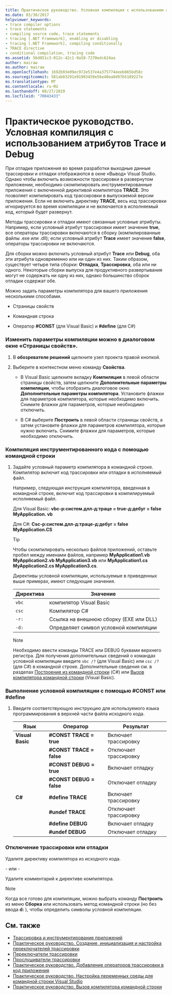 ```yaml
---
title: Практическое руководство. Условная компиляция с использованием атрибутов Trace и Debug
ms.date: 03/30/2017
helpviewer_keywords:
- trace compiler options
- trace statements
- compiling source code, trace statements
- tracing [.NET Framework], enabling or disabling
- tracing [.NET Framework], compiling conditionally
- TRACE directive
- conditional compilation, tracing code
ms.assetid: 56d051c3-012c-42c1-9a58-7270edc624aa
author: mairaw
ms.author: mairaw
ms.openlocfilehash: 1692b93e09ec972e537e4a375774eeeb865bd58c
ms.sourcegitcommit: 581ab03291e91983459e56e40ea8d97b5189227e
ms.translationtype: MT
ms.contentlocale: ru-RU
ms.lasthandoff: 08/27/2019
ms.locfileid: "70043433"
---
```

# <a name="how-to-compile-conditionally-with-trace-and-debug"></a>Практическое руководство. Условная компиляция с использованием атрибутов Trace и Debug
При отладке приложения во время разработки выходные данные трассировки и отладки отображаются в окне «Вывод» Visual Studio. Однако чтобы включить возможности трассировки в развернутом приложении, необходимо скомпилировать инструментированные приложения с включенной директивой компилятора **TRACE**. Это позволяет компилировать код трассировки в выпускаемой версии приложения. Если не включить директиву **TRACE**, весь код трассировки игнорируется во время компиляции и не включается в исполняемый код, который будет развернут.  
  
 Методы трассировки и отладки имеют связанные условные атрибуты. Например, если условный атрибут трассировки имеет значение **true**, все операторы трассировки включаются в сборку (компилированные файлы .exe или .dll); если условный атрибут **Trace** имеет значение **false**, операторы трассировки не включаются.  
  
 Для сборки можно включить условный атрибут **Trace** или **Debug**, оба эти атрибута одновременно или ни один из них. Таким образом, существует четыре типа сборки: **Отладка**, **Трассировка**, оба или ни одного. Некоторые сборки выпуска для продуктивного развертывания могут не содержать ни одну из них, однако большинство сборок отладки содержат обе.  
  
 Можно задать параметры компилятора для вашего приложения несколькими способами.  
  
- Страницы свойств  
  
- Командная строка  
  
- Оператор **#CONST** (для Visual Basic) и **#define** (для C#)  
  
### <a name="to-change-compile-settings-from-the-property-pages-dialog-box"></a>Изменить параметры компиляции можно в диалоговом окне «Страницы свойств».  
  
1. В **обозревателе решений** щелкните узел проекта правой кнопкой.  
  
2. Выберите в контекстном меню команду **Свойства**.  
  
    - В Visual Basic щелкните вкладку **Компиляция** в левой области страницы свойств, затем щелкните **Дополнительные параметры компиляции**, чтобы отобразить диалоговое окно **Дополнительные параметры компилятора**. Установите флажки для параметров компилятора, которые необходимо включить. Снимите флажки для параметров, которые необходимо отключить.  
  
    - В C# выберите **Построить** в левой области страницы свойств, а затем установите флажки для параметров компилятора, которые нужно включить. Снимите флажки для параметров, которые необходимо отключить.  
  
### <a name="to-compile-instrumented-code-using-the-command-line"></a>Компиляция инструментированного кода с помощью командной строки  
  
1. Задайте условный параметр компилятора в командной строке. Компилятор включит код трассировки или отладки в исполняемый файл.  
  
     Например, следующая инструкция компилятора, введенная в командной строке, включит код трассировки в компилируемый исполняемый файл.  
  
     Для Visual Basic: **vbc-р:систем.длл-д:траце = true-д:дебуг = false MyApplication. vb**  
  
     Для C#: **Csc-р:систем.длл-д:траце-д:дебуг = false MyApplication.CS**  
  
    > [!TIP]
    > Чтобы скомпилировать несколько файлов приложений, оставьте пробел между именами файлов, например **MyApplication1.vb MyApplication2.vb MyApplication3.vb** или **MyApplication1.cs MyApplication2.cs MyApplication3.cs**.  
  
     Директивы условной компиляции, используемые в приведенных выше примерах, имеют следующие значения.  
  
    |Директива|Значение|  
    |---------------|-------------|  
    |`vbc`|компилятор Visual Basic|  
    |`csc`|Компилятор C#|  
    |`-r:`|Ссылка на внешнюю сборку (EXE или DLL)|  
    |`-d:`|Определяет символ условной компиляции|  
  
    > [!NOTE]
    > Необходимо ввести команды TRACE или DEBUG буквами верхнего регистра. Для получения дополнительных сведений о командах условной компиляции введите `vbc /?` (для Visual Basic) или `csc /?` (для C#) в командной строке. Дополнительные сведения см. в разделах [Построение из командной строки](../../csharp/language-reference/compiler-options/how-to-set-environment-variables-for-the-visual-studio-command-line.md) (C#) или [Вызов компилятора командной строки](../../visual-basic/reference/command-line-compiler/how-to-invoke-the-command-line-compiler.md) (Visual Basic).  
  
### <a name="to-perform-conditional-compilation-using-const-or-define"></a>Выполнение условной компиляции с помощью #CONST или #define  
  
1. Введите соответствующую инструкцию для используемого языка программирования в верхней части файла исходного кода.  
  
    |Язык|Оператор|Результат|  
    |--------------|---------------|------------|  
    |**Visual Basic**|**#CONST TRACE = true**|Включает трассировку|  
    ||**#CONST TRACE = false**|Отключает трассировку|  
    ||**#CONST DEBUG = true**|Включает отладку|  
    ||**#CONST DEBUG = false**|Отключает отладку|  
    |**C#**|**#define TRACE**|Включает трассировку|  
    ||**#undef TRACE**|Отключает трассировку|  
    ||**#define DEBUG**|Включает отладку|  
    ||**#undef DEBUG**|Отключает отладку|  
  
### <a name="to-disable-tracing-or-debugging"></a>Отключение трассировки или отладки  
  
Удалите директиву компилятора из исходного кода.  
  
\- или -  
  
Удалите комментарий к директиве компилятора.  
  
> [!NOTE]
> Когда все готово для компиляции, можно выбрать команду **Построить** из меню **Сборка** или использовать метод командной строки (но без ввода **d:** ), чтобы определить символы условной компиляции.  
  
## <a name="see-also"></a>См. также

- [Трассировка и инструментирование приложений](../../../docs/framework/debug-trace-profile/tracing-and-instrumenting-applications.md)
- [Практическое руководство. Создание, инициализация и настройка переключателей трассировки](../../../docs/framework/debug-trace-profile/how-to-create-initialize-and-configure-trace-switches.md)
- [Переключатели трассировки](../../../docs/framework/debug-trace-profile/trace-switches.md)
- [Прослушиватели трассировки](../../../docs/framework/debug-trace-profile/trace-listeners.md)
- [Практическое руководство. Добавление операторов трассировки в код приложения](../../../docs/framework/debug-trace-profile/how-to-add-trace-statements-to-application-code.md)
- [Практическое руководство. Настройка переменных среды для командной строки Visual Studio](../../csharp/language-reference/compiler-options/how-to-set-environment-variables-for-the-visual-studio-command-line.md)
- [Практическое руководство. Вызов компилятора командной строки](../../visual-basic/reference/command-line-compiler/how-to-invoke-the-command-line-compiler.md)
